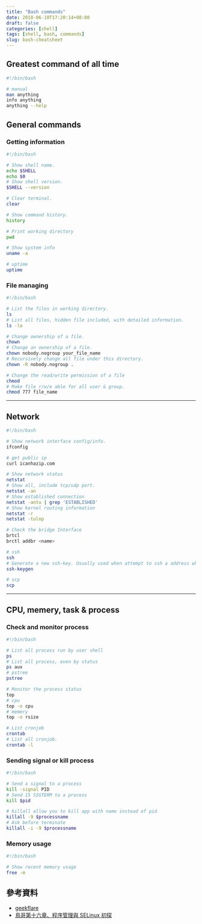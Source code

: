 ```yaml
---
title: "Bash commands"
date: 2018-06-10T17:20:14+08:00
draft: false
categories: [shell]
tags: [shell, bash, commands]
slug: bash-cheatsheet
---
```


## Greatest command of all time

```bash
#!/bin/bash

# manual
man anything
info anything
anything --help
```

## General commands

### Getting information

```bash
#!/bin/bash

# Show shell name.
echo $SHELL
echo $0
# Show shell version.
$SHELL --version

# Clear terminal.
clear

# Show command history.
history

# Print working directory
pwd

# Show system info
uname -a

# uptime
uptime
```

### File managing

```bash
#!/bin/bash

# List the files in working directory.
ls
# List all files, hidden file included, with detailed information.
ls -la

# Change ownership of a file.
chown
# Change an ownership of a file.
chown nobody.nogroup your_file_name
# Recursively change all file under this directory.
chown -R nobody.nogroup .

# Change the read/write permission of a file
chmod
# Make file r/w/e able for all user & group.
chmod 777 file_name
```

---

## Network

```bash
#!/bin/bash

# Show network interface config/info.
ifconfig

# get public ip
curl icanhazip.com

# Show network status
netstat
# Show all, include tcp/udp port.
netstat -an
# Show established connection
netstat -antu | grep 'ESTABLISHED'
# Show kernel routing information
netstat -r
netstat -tulnp

# Check the bridge Interface
brtcl
brctl addbr <name>

# ssh
ssh
# Generate a new ssh-key. Usually used when attempt to ssh a address which has change device/remote host. Use this when encounter error message: WARNING: REMOTE HOST IDENTIFICATION HAS CHANGED!
ssh-keygen

# scp
scp
```

---

## CPU, memery, task & process

### Check and monitor process

```bash
#!/bin/bash

# List all process run by user shell
ps
# List all process, even by status
ps aux
# pstree
pstree

# Monitor the process status
top
# cpu
top -o cpu
# memery
top -o rsize

# List cronjob
crontab
# List all cronjob.
crontab -l
```

### Sending signal or kill process

```bash
#!/bin/bash

# Send a signal to a process
kill -signal PID
# Send 15 SIGTERM to a process
kill $pid

# killall allow you to kill app with name instead of pid
killall -9 $processname
# Ask before terminate
killall -i -9 $processname
```

### Memory usage

```bash
#!/bin/bash

# Show recent memory usage
free -m

```

## 參考資料

- [geekflare](https://geekflare.com/netstat/)
- [鳥哥第十六章、程序管理與 SELinux 初探](http://linux.vbird.org/linux_basic/0440processcontrol.php#ps_l)
